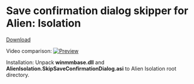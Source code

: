 # Save confirmation dialog skipper for Alien: Isolation

[Download](https://github.com/ThirteenAG/AlienIsolation.SkipSaveConfirmationDialog/releases/latest)

Video comparison:
[![Preview](https://i.imgur.com/CIHYFZq.jpg)](http://www.youtube.com/watch?v=5oFyVSWNsoY "Preview")

Installation: Unpack **winmmbase.dll** and **AlienIsolation.SkipSaveConfirmationDialog.asi** to Alien Isolation root directory. 
